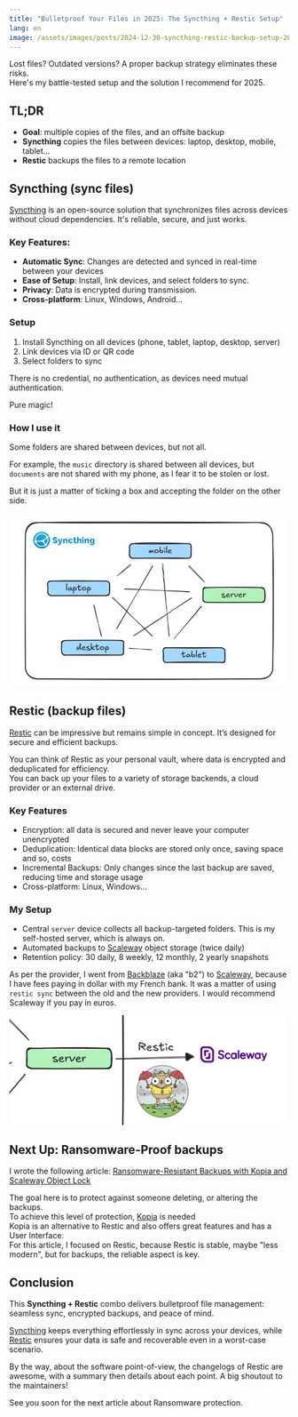 ```yaml
---
title: "Bulletproof Your Files in 2025: The Syncthing + Restic Setup"
lang: en
image: /assets/images/posts/2024-12-30-syncthing-restic-backup-setup-2025/full.png
---
```


Lost files? Outdated versions? A proper backup strategy eliminates these risks.  
Here's my battle-tested setup and the solution I recommend for 2025.

## TL;DR

- **Goal**: multiple copies of the files, and an offsite backup
- **Syncthing** copies the files between devices: laptop, desktop, mobile, tablet...
- **Restic** backups the files to a remote location

## Syncthing (sync files)

[Syncthing](https://syncthing.net) is an open-source solution that synchronizes files across devices without cloud dependencies. It's reliable, secure, and just works.

### Key Features:

- **Automatic Sync**: Changes are detected and synced in real-time between your devices
- **Ease of Setup**: Install, link devices, and select folders to sync.
- **Privacy**: Data is encrypted during transmission.
- **Cross-platform**: Linux, Windows, Android...

### Setup

1. Install Syncthing on all devices (phone, tablet, laptop, desktop, server)
2. Link devices via ID or QR code
3. Select folders to sync

There is no credential, no authentication, as devices need mutual authentication.

Pure magic!

### How I use it

Some folders are shared between devices, but not all. 

For example, the `music` directory is shared between all devices, but `documents` are not shared with my phone, as I fear it to be stolen or lost.

But it is just a matter of ticking a box and accepting the folder on the other side.

![syncthing.png](/assets/images/posts/2024-12-30-syncthing-restic-backup-setup-2025/syncthing.png)

## Restic (backup files)

[Restic](https://restic.net/) can be impressive but remains simple in concept. It’s designed for secure and efficient backups.

You can think of Restic as your personal vault, where data is encrypted and deduplicated for efficiency.  
You can back up your files to a variety of storage backends, a cloud provider or an external drive.

### Key Features

- Encryption: all data is secured and never leave your computer unencrypted
- Deduplication: Identical data blocks are stored only once, saving space and so, costs
- Incremental Backups: Only changes since the last backup are saved, reducing time and storage usage
- Cross-platform: Linux, Windows...

### My Setup

- Central `server` device collects all backup-targeted folders. This is my self-hosted server, which is always on.
- Automated backups to [Scaleway](https://www.scaleway.com) object storage (twice daily)
- Retention policy: 30 daily, 8 weekly, 12 monthly, 2 yearly snapshots

As per the provider, I went from [Backblaze](http://backblaze.com/) (aka "b2") to [Scaleway](https://www.scaleway.com), because I have fees paying in dollar with my French bank. It was a matter of using `restic sync` between the old and the new providers. I would recommend Scaleway if you pay in euros.

![restic.png](/assets/images/posts/2024-12-30-syncthing-restic-backup-setup-2025/restic.png)

## Next Up: Ransomware-Proof backups

I wrote the following article: [Ransomware-Resistant Backups with Kopia and Scaleway Object Lock ](https://www.tomsquest.com/blog/2025/01/kopia-scaleway-object-lock/)

The goal here is to protect against someone deleting, or altering the backups.  
To achieve this level of protection, [Kopia](https://kopia.io/) is needed  
Kopia is an alternative to Restic and also offers great features and has a User Interface.  
For this article, I focused on Restic, because Restic is stable, maybe "less modern", but for backups, the reliable aspect is key.

## Conclusion

This **Syncthing + Restic** combo delivers bulletproof file management: seamless sync, encrypted backups, and peace of mind. 

[Syncthing](https://syncthing.net) keeps everything effortlessly in sync across your devices, while [Restic](https://restic.net/) ensures your data is safe and recoverable even in a worst-case scenario.

By the way, about the software point-of-view, the changelogs of Restic are awesome, with a summary then details about each point. A big shoutout to the maintainers!

See you soon for the next article about Ransomware protection.
